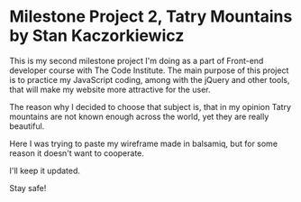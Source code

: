 

# Milestone Project 2, Tatry Mountains by Stan Kaczorkiewicz



This is my second milestone project I'm doing as a part of Front-end developer course with The Code Institute.
The main purpose of this project is to practice my JavaScript coding, among with the jQuery and other tools,
that will make my website more attractive for the user.

The reason why I decided to choose that subject is, that in my opinion Tatry mountains are not known enough 
across the world, yet they are really beautiful.

Here I was trying to paste my wireframe made in balsamiq, but for some reason it doesn't want to cooperate.

I'll keep it updated.

Stay safe! 